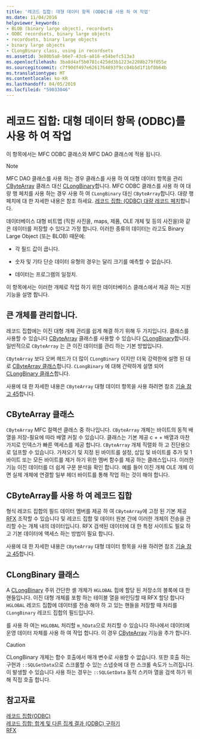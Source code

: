 ```yaml
---
title: '레코드 집합: 대형 데이터 항목 (ODBC)를 사용 하 여 작업'
ms.date: 11/04/2016
helpviewer_keywords:
- BLOB (binary large object), recordsets
- ODBC recordsets, binary large objects
- recordsets, binary large objects
- binary large objects
- CLongBinary class, using in recordsets
ms.assetid: 3e80b5a8-b6e7-43c6-a816-e54befc513a3
ms.openlocfilehash: 3ba8d4af5b0781c425dd3b1223e2208b279f055e
ms.sourcegitcommit: c7f90df497e6261764893f9cc04b5d1f1bf0b64b
ms.translationtype: MT
ms.contentlocale: ko-KR
ms.lasthandoff: 04/05/2019
ms.locfileid: "59033046"
---
```

# <a name="recordset-working-with-large-data-items-odbc"></a>레코드 집합: 대형 데이터 항목 (ODBC)를 사용 하 여 작업

이 항목에서는 MFC ODBC 클래스와 MFC DAO 클래스에 적용 됩니다.

> [!NOTE]
>  MFC DAO 클래스를 사용 하는 경우 클래스를 사용 하 여 대형 데이터 항목을 관리 [CByteArray](../../mfc/reference/cbytearray-class.md) 클래스 대신 [CLongBinary](../../mfc/reference/clongbinary-class.md)합니다. MFC ODBC 클래스를 사용 하 여 대량 행 페치를 사용 하는 경우 사용 하 여 `CLongBinary` 대신 `CByteArray`합니다. 대량 행 페치에 대 한 자세한 내용은 참조 하세요. [레코드 집합: (ODBC) 대량 레코드 페치](../../data/odbc/recordset-fetching-records-in-bulk-odbc.md)합니다.

데이터베이스 대형 비트맵 (직원 사진을, maps, 제품, OLE 개체 및 등의 사진을)와 같은 데이터를 저장할 수 있다고 가정 합니다. 이러한 종류의 데이터는 라고도 Binary Large Object (또는 BLOB) 때문에:

- 각 필드 값이 큽니다.

- 숫자 및 기타 단순 데이터 유형의 경우는 달리 크기를 예측할 수 없습니다.

- 데이터는 프로그램의 일정치.

이 항목에서는 이러한 개체로 작업 하기 위한 데이터베이스 클래스에서 제공 하는 지원 기능을 설명 합니다.

##  <a name="_core_managing_large_objects"></a> 큰 개체를 관리합니다.

레코드 집합에는 이진 대형 개체 관리를 쉽게 해결 하기 위해 두 가지입니다. 클래스를 사용할 수 있습니다 [CByteArray](../../mfc/reference/cbytearray-class.md) 클래스를 사용할 수 있습니다 [CLongBinary](../../mfc/reference/clongbinary-class.md)합니다. 일반적으로 `CByteArray` 는 큰 이진 데이터를 관리 하는 기본 방법입니다.

`CByteArray` 보다 오버 헤드가 더 많이 `CLongBinary` 이지만 더욱 강력한에 설명 된 대로 [CByteArray 클래스](#_core_the_cbytearray_class)합니다. `CLongBinary` 에 대해 간략하게 설명 되어 [CLongBinary 클래스](#_core_the_clongbinary_class)합니다.

사용에 대 한 자세한 내용은 `CByteArray` 대형 데이터 항목을 사용 하려면 참조 [기술 참고 45](../../mfc/tn045-mfc-database-support-for-long-varchar-varbinary.md)합니다.

##  <a name="_core_the_cbytearray_class"></a> CByteArray 클래스

`CByteArray` MFC 컬렉션 클래스 중 하나입니다. `CByteArray` 개체는 바이트의 동적 배열을 저장-필요에 따라 배열 커질 수 있습니다. 클래스는 기본 제공 c + + 배열과 마찬가지로 인덱스가 빠른 액세스를 제공 합니다. `CByteArray` 개체 직렬화 하 고 진단용으로 덤프할 수 있습니다. 가져오기 및 지정 된 바이트를 설정, 삽입 및 바이트를 추가 및 1 바이트 또는 모든 바이트를 제거 하기 위한 멤버 함수를 제공 하는 클래스입니다. 이러한 기능 이진 데이터를 더 쉽게 구문 분석을 확인 합니다. 예를 들어 이진 개체 OLE 개체 이면 실제 개체에 연결할 일부 헤더 바이트를 통해 작업 하는 것이 해야 합니다.

##  <a name="_core_using_cbytearray_in_recordsets"></a> CByteArray를 사용 하 여 레코드 집합

형식 레코드 집합의 필드 데이터 멤버를 제공 하 여 `CByteArray`에 고정 된 기본 제공 [RFX](../../data/odbc/record-field-exchange-rfx.md) 조작할 수 있습니다 및 레코드 집합 및 데이터 원본 간에 이러한 개체의 전송을 관리할 수는 개체 내의 데이터입니다. RFX 검색된 데이터에 대 한 특정 사이트도 필요 하 고 기본 데이터에 액세스 하는 방법이 필요 합니다.

사용에 대 한 자세한 내용은 `CByteArray` 대형 데이터 항목을 사용 하려면 참조 [기술 참고 45](../../mfc/tn045-mfc-database-support-for-long-varchar-varbinary.md)합니다.

##  <a name="_core_the_clongbinary_class"></a> CLongBinary 클래스

A [CLongBinary](../../mfc/reference/clongbinary-class.md) 주위 간단한 셸 개체가 `HGLOBAL` 힙에 할당 된 저장소의 블록에 대 한 핸들입니다. 이진 대형 개체를 포함 하는 테이블 열을 바인딩할 때 RFX 할당 합니다 `HGLOBAL` 레코드 집합에 데이터를 전송 해야 하 고 있는 핸들을 저장할 때 처리를 `CLongBinary` 레코드 집합의 필드입니다.

를 사용 하 여는 `HGLOBAL` 처리할 `m_hData`으로 처리할 수 있습니다 하나에서 데이터에 운영 데이터 자체를 사용 하 여 작업 합니다. 이 경우 [CByteArray](../../mfc/reference/cbytearray-class.md) 기능을 추가 합니다.

> [!CAUTION]
>  CLongBinary 개체는 함수 호출에서 매개 변수로 사용할 수 없습니다. 또한 호출 하는 구현과 `::SQLGetData`으로 스크롤할 수 있는 스냅숏에 대 한 스크롤 속도가 느려집니다. 이 발생할 수 있습니다 사용 하는 경우는 `::SQLGetData` 동적 스키마 열을 검색 하기 위해 직접 호출 합니다.

## <a name="see-also"></a>참고자료

[레코드 집합(ODBC)](../../data/odbc/recordset-odbc.md)<br/>
[레코드 집합: 합계 및 다른 집계 결과 (ODBC) 구하기](../../data/odbc/recordset-obtaining-sums-and-other-aggregate-results-odbc.md)<br/>
[RFX](../../data/odbc/record-field-exchange-rfx.md)